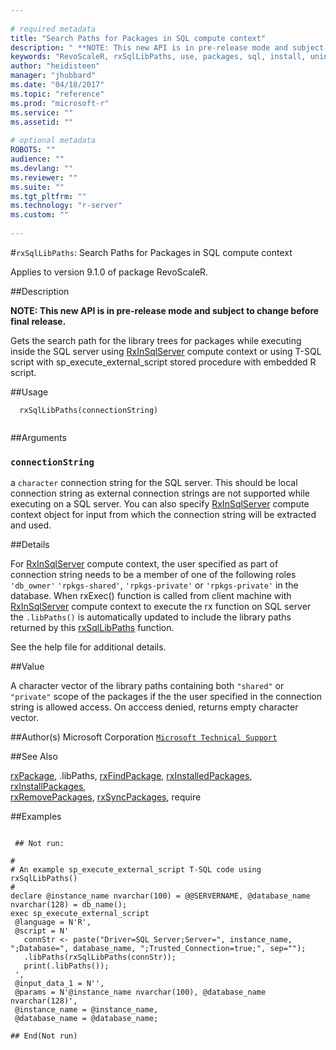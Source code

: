 ```yaml
--- 
 
# required metadata 
title: "Search Paths for Packages in SQL compute context" 
description: " **NOTE: This new API is in pre-release mode and subject to change before final release.**  Gets the search path for the library trees for packages while executing inside the SQL server using [RxInSqlServer](../../r-reference/revoscaler/rxinsqlserver.md) compute context or using T-SQL script with sp_execute_external_script stored procedure with embedded R script. " 
keywords: "RevoScaleR, rxSqlLibPaths, use, packages, sql, install, uninstall, remove" 
author: "heidisteen" 
manager: "jhubbard" 
ms.date: "04/18/2017" 
ms.topic: "reference" 
ms.prod: "microsoft-r" 
ms.service: "" 
ms.assetid: "" 
 
# optional metadata 
ROBOTS: "" 
audience: "" 
ms.devlang: "" 
ms.reviewer: "" 
ms.suite: "" 
ms.tgt_pltfrm: "" 
ms.technology: "r-server" 
ms.custom: "" 
 
--- 
```

 
 
 #`rxSqlLibPaths`: Search Paths for Packages in SQL compute context

 Applies to version 9.1.0 of package RevoScaleR.
 
 ##Description
 
**NOTE: This new API is in pre-release mode and subject to change before final release.**

Gets the search path for the library trees for packages while executing inside the SQL server using [RxInSqlServer](../../r-reference/revoscaler/rxinsqlserver.md) compute context or using T-SQL script with sp_execute_external_script stored procedure with embedded R script.
 
 
 ##Usage

```   
  rxSqlLibPaths(connectionString)
 
```
 
 ##Arguments

   
  
    
 ### `connectionString`
 a `character` connection string for the SQL server. This should be local connection string as external connection strings are not supported while executing on a SQL server. You can also specify [RxInSqlServer](../../r-reference/revoscaler/rxinsqlserver.md) compute context object for input from which the connection string will be extracted and used.  
   
 
 
 ##Details
 
For [RxInSqlServer](../../r-reference/revoscaler/rxinsqlserver.md) compute context, the user specified as part of connection string needs to be a member of one of the following roles `'db_owner'` `'rpkgs-shared'`,  `'rpkgs-private'` or `'rpkgs-private'` in the database. When rxExec() function is called from client machine with [RxInSqlServer](../../r-reference/revoscaler/rxinsqlserver.md) compute context to execute the rx function on SQL server the `.libPaths()` is automatically updated to include the library paths returned by this [rxSqlLibPaths](rxSqlLibPaths.md) function.

See the help file for additional details.
 
 
 
 ##Value
 
A character vector of the library paths containing both `"shared"` or `"private"` scope of the packages if the the user specified in the connection string is allowed access. On acccess denied, returns empty character vector.
 
 
 ##Author(s)
 Microsoft Corporation [`Microsoft Technical Support`](https://go.microsoft.com/fwlink/?LinkID=698556&clcid=0x409)
 
 
 ##See Also
 
[rxPackage](../../r-reference/revoscaler/rxpackage.md),
.libPaths,
[rxFindPackage](../../r-reference/revoscaler/rxfindpackage.md),
[rxInstalledPackages](../../r-reference/revoscaler/rxinstalledpackages.md),
[rxInstallPackages](../../r-reference/revoscaler/rxinstallpackages.md),   
[rxRemovePackages](rxRemovePackages.md),
[rxSyncPackages](rxSyncPackages.md),
require
   
 ##Examples

 ```
   
  ## Not run:
 
#
# An example sp_execute_external_script T-SQL code using rxSqlLibPaths()
#
declare @instance_name nvarchar(100) = @@SERVERNAME, @database_name nvarchar(128) = db_name();
exec sp_execute_external_script 
  @language = N'R',
  @script = N'
    connStr <- paste("Driver=SQL Server;Server=", instance_name, ";Database=", database_name, ";Trusted_Connection=true;", sep="");
    .libPaths(rxSqlLibPaths(connStr));
    print(.libPaths());
  ', 
  @input_data_1 = N'', 
  @params = N'@instance_name nvarchar(100), @database_name nvarchar(128)',
  @instance_name = @instance_name, 
  @database_name = @database_name;

 ## End(Not run) 
  
 
```
     
 
 
 
 
 
 
 
